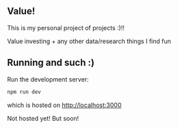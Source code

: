 ## Value!

This is my personal project of projects :)!!

Value investing + any other data/research things I find fun

## Running and such :)

Run the development server:

```bash
npm run dev
```

which is hosted on [http://localhost:3000](http://localhost:3000)

Not hosted yet! But soon!

